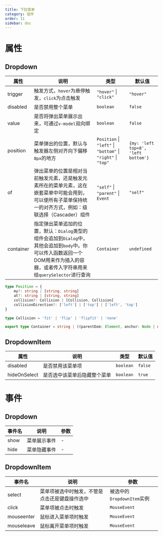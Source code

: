 ```yaml
---
title: 下拉菜单
category: 组件
order: 11 
sidebar: doc
---
```


# 属性

## Dropdown

| 属性 | 说明 | 类型 | 默认值 |
| --- | --- | --- | --- |
| trigger | 触发方式，`hover`为悬停触发，`click`为点击触发 | `"hover"` &#124; `"click"` | `"hover"` |
| disabled | 是否禁用整个菜单 | `boolean` | `false` |
| value | 是否将弹出菜单展示出来，可通过`v-model`双向绑定 | `boolean` | `false` |
| position | 菜单弹出的位置，默认与触发器左侧对齐向下偏移`8px`的地方 | `Position` &#124; `"left"` &#124; `"bottom"` &#124; `"right"` &#124; `"top"` | `{my: 'left top+8', 'left bottom'}` |
| of | 弹出菜单的位置是相对当前触发元素，还是触发元素所在的菜单元素，这在嵌套菜单中可能会用到，可以使所有子菜单保持统一的对齐方式，例如：级联选择（Cascader）组件 | `"self"` &#124; `"parent"` &#124; `Event` | `"self"` |
| container | 指定弹出菜单追加的位置，默认：`Dialog`类型的组件会追加到`Dialog`中，其他会追加到`body`中。你可以传入函数返回一个DOM用来作为插入的容器，或者传入字符串用来给`querySelector`进行查询 | `Container` | `undefined` |

```ts
type Position = {
    my?: string | [string, string]
    at?: string | [string, string]
    collision?: Collision | [Collision, Collision] 
    collisionDirection?: ['left'] | ['top'] | ['left', 'top']
}

type Collision = 'fit' | 'flip' | 'flipfit' | 'none'

export type Container = string | ((parentDom: Element, anchor: Node | null) => Element)
```

## DropdownItem

| 属性 | 说明 | 类型 | 默认值 |
| --- | --- | --- | --- |
| disabled | 是否禁用该菜单项 | `boolean` | `false` |
| hideOnSelect | 是否选中该菜单后隐藏整个菜单 | `boolean` | `true` |

# 事件

## Dropdown

| 事件名 | 说明 | 参数 |
| --- | --- | --- |
| show | 菜单展示事件 | - |
| hide | 菜单隐藏事件 | - |

## DropdownItem

| 事件名 | 说明 | 参数 |
| --- | --- | --- |
| select | 菜单项被选中时触发，不管是点击还是键盘操作选中 | 被选中的`DropdownItem`实例 |
| click | 菜单项被点击时触发 | `MouseEvent` |
| mouseenter | 鼠标进入菜单项时触发 | `MouseEvent` |
| mouseleave | 鼠标离开菜单项时触发 | `MouseEvent` |
